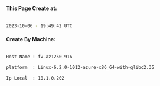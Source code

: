 
   
#### This Page Create at:

```bash

2023-10-06 - 19:49:42 UTC

```

#### Create By Machine:

```bash

Host Name : fv-az1250-916

platform  : Linux-6.2.0-1012-azure-x86_64-with-glibc2.35

Ip Local  : 10.1.0.202

```

